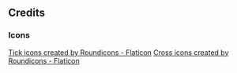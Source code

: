 ## Credits

### Icons
<a href="https://www.flaticon.com/free-icons/tick" title="tick icons">Tick icons created by Roundicons - Flaticon</a>
<a href="https://www.flaticon.com/free-icons/cross" title="cross icons">Cross icons created by Roundicons - Flaticon</a>